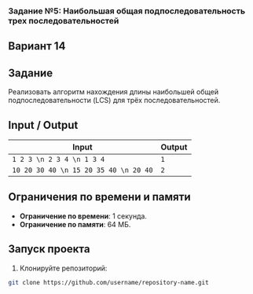 ### Задание №5: Наибольшая общая подпоследовательность трех последовательностей   
## Вариант 14   
 
## Задание   
Реализовать алгоритм нахождения длины наибольшей общей подпоследовательности (LCS) для трёх последовательностей.   
 
## Input / Output   
 
| Input                                  | Output              |   
|----------------------------------------|---------------------|   
| `1 2 3 \n 2 3 4 \n 1 3 4`              | `1`                |   
| `10 20 30 40 \n 15 20 35 40 \n 20 40`  | `2`                |   
 
## Ограничения по времени и памяти   
- **Ограничение по времени**: 1 секунда.   
- **Ограничение по памяти**: 64 МБ.   
 
## Запуск проекта   
 
1. Клонируйте репозиторий:   
```bash   
git clone https://github.com/username/repository-name.git   

